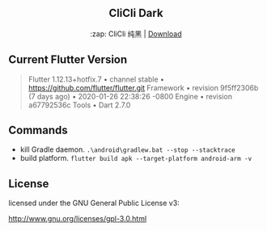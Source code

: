 <h2 align='center'> CliCli Dark </h2>

<p align='center'> :zap: CliCli 纯黑 | <a href='https://github.com/cliclitv/clicli-dark/releases'>Download</a></p>

## Current Flutter Version

> Flutter 1.12.13+hotfix.7 • channel stable • https://github.com/flutter/flutter.git
> Framework • revision 9f5ff2306b (7 days ago) • 2020-01-26 22:38:26 -0800
> Engine • revision a67792536c
> Tools • Dart 2.7.0

## Commands

- kill Gradle daemon.
  `.\android\gradlew.bat --stop --stacktrace`
- build platform.
  `flutter build apk --target-platform android-arm -v`

## License

licensed under the GNU General Public License v3:

http://www.gnu.org/licenses/gpl-3.0.html
